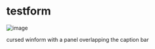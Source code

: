 # testform

![image](https://github.com/user-attachments/assets/c76ae3ea-4b14-4ced-a369-c400102aed0b)

cursed winform with a panel overlapping the caption bar
